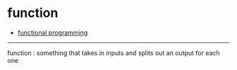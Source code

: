 # function

- [functional programming](functional-programming)

---

function : something that takes in inputs and splits out an output for each one

